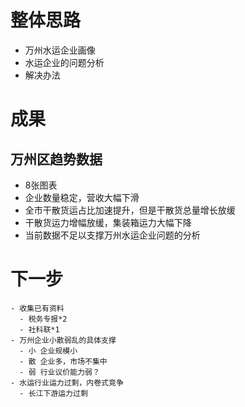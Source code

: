 

# 整体思路
 - 万州水运企业画像
 - 水运企业的问题分析
 - 解决办法


# 成果

## 万州区趋势数据
 - 8张图表
 - 企业数量稳定，营收大幅下滑
 - 全市干散货运占比加速提升，但是干散货总量增长放缓
 - 干散货运力增幅放缓，集装箱运力大幅下降
 - 当前数据不足以支撑万州水运企业问题的分析

# 下一步
    - 收集已有资料
      - 税务专报*2
      - 社科联*1
    - 万州企业小散弱乱的具体支撑
      - 小 企业规模小
      - 散 企业多，市场不集中
      - 弱 行业议价能力弱？
    - 水运行业运力过剩，内卷式竞争
      - 长江下游运力过剩
